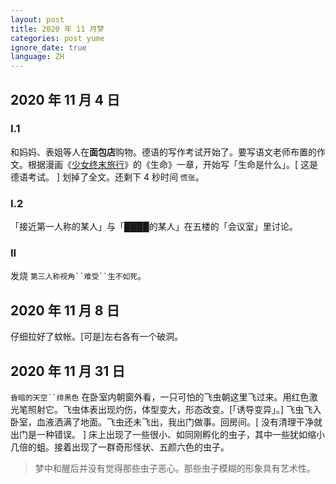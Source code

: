 ```yaml
---
layout: post
title: 2020 年 11 月梦
categories: post yume
ignore_date: true
language: ZH
---
```

## 2020 年 11 月 4 日

### I.1

和妈妈、表姐等人在**面包店**购物。德语的写作考试开始了。要写语文老师布置的作文。根据漫画《[少女终末旅行](https://zh.wikipedia.org/zh-cn/%E5%B0%91%E5%A5%B3%E7%B5%82%E6%9C%AB%E6%97%85%E8%A1%8C)》的《生命》一章，开始写「生命是什么」。[ 这是德语考试。 ] 划掉了全文。还剩下 4 秒时间 `慌张`。

### I.2

「接近第一人称的某人」与「████的某人」在五楼的「会议室」里讨论。

### II

发烧 `第三人称视角``难受``生不如死`。

## 2020 年 11 月 8 日

仔细拉好了蚊帐。[可是]左右各有一个破洞。

## 2020 年 11 月 31 日

`昏暗的天空``绯黑色` 在卧室内朝窗外看，一只可怕的飞虫朝这里飞过来。用红色激光笔照射它。飞虫体表出现灼伤，体型变大，形态改变。[「诱导变异」。] 飞虫飞入卧室，血液洒满了地面。飞虫还未飞出，我出门做事。回房间。[ 没有清理干净就出门是一种错误。 ] 床上出现了一些很小、如同刚孵化的虫子，其中一些犹如缩小几倍的蛆。接着出现了一群奇形怪状、五颜六色的虫子。

> 梦中和醒后并没有觉得那些虫子恶心。那些虫子模糊的形象具有艺术性。
